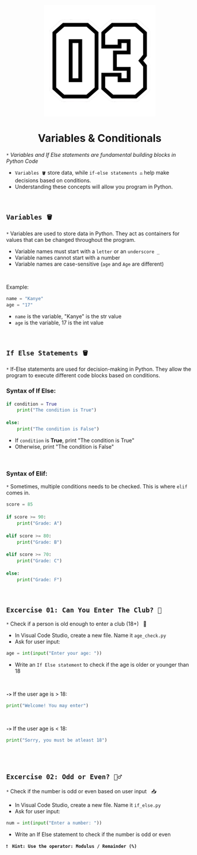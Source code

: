 <div align="center">
    <img src="https://github.com/viethaa/intro-to-python/blob/72f9af9d96c6eb96629931d3e51eb3694cffedc9/assets/03" alt="02" width="300">
    <h1>Variables & Conditionals</h1>
</div>

`*` *Variables and If Else statements are fundamental building blocks in Python Code*

- `Variables 🪣` store data, while `if-else statements ⚖️` help make decisions based on conditions.
- Understanding these concepts will allow you program in Python.

<br>

## ```Variables 🪣```

`*` Variables are used to store data in Python. They act as containers for values that can be changed throughout the program.

- Variable names must start with a `letter` or an `underscore _`
- Variable names cannot start with a number
- Variable names are case-sensitive (`age` and `Age` are different)

<br>

Example:
```python
name = "Kanye"  
age = "17"   
```
- `name` is the variable, "Kanye" is the str value
- `age` is the variable, 17 is the int value

<br>

## ```If Else Statements 🪣```
`*` If-Else statements are used for decision-making in Python. They allow the program to execute different code blocks based on conditions.

### Syntax of If Else:
```python
if condition = True                  
    print("The condition is True")     

else:                             
    print("The condition is False")    
```

- If `condition` is **True**, print "The condition is True"
- Otherwise, print "The condition is False"

<br>

### Syntax of Elif:
`*` Sometimes, multiple conditions needs to be checked. This is where `elif` comes in.

```python
score = 85

if score >= 90:
    print("Grade: A")

elif score >= 80:
    print("Grade: B")

elif score >= 70:
    print("Grade: C")

else:
    print("Grade: F")   
```

<br>

## ```Excercise 01: Can You Enter The Club? 🎉```

`*` Check if a person is old enough to enter a club (18+) &nbsp; 🔞

- In Visual Code Studio, create a new file. Name it `age_check.py`
- Ask for user input:
```python
age = int(input("Enter your age: ")) 
```
- Write an `If Else statement` to check if the age is older or younger than 18
  
<br>

**`->`** If the user age is > 18:
```python
print("Welcome! You may enter")
```

<br>

**`->`** If the user age is < 18:
```python
print("Sorry, you must be atleast 18")
```

<br>
<br>

## ```Excercise 02: Odd or Even? 🏋️‍♂️```

`*` Check if the number is odd or even based on user input &nbsp; 📥

- In Visual Code Studio, create a new file. Name it `if_else.py`
- Ask for user input:
```python
num = int(input("Enter a number: "))  
```
- Write an If Else statement to check if the number is odd or even

`❗` &nbsp; **`Hint: Use the operator: Modulus / Remainder (%)`**
